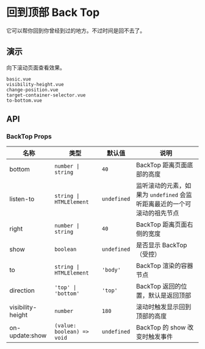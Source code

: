 # 回到顶部 Back Top

<!--single-column-->

它可以帮你回到你曾经到过的地方。不过时间是回不去了。

## 演示

向下滚动页面查看效果。

```demo
basic.vue
visibility-height.vue
change-position.vue
target-container-selector.vue
to-bottom.vue
```

## API

### BackTop Props

| 名称 | 类型 | 默认值 | 说明 |
| --- | --- | --- | --- |
| bottom | `number \| string` | `40` | BackTop 距离页面底部的高度 |
| listen-to | `string \| HTMLElement` | `undefined` | 监听滚动的元素，如果为 `undefined` 会监听距离最近的一个可滚动的祖先节点 |
| right | `number \| string` | `40` | BackTop 距离页面右侧的宽度 |
| show | `boolean` | `undefined` | 是否显示 BackTop（受控） |
| to | `string \| HTMLElement` | `'body'` | BackTop 渲染的容器节点 |
| direction | `'top' \| 'bottom'` | `'top'` | BackTop 返回的位置，默认是返回顶部 |
| visibility-height | `number` | `180` | 滚动时触发显示回到顶部的高度 |
| on-update:show | `(value: boolean) => void` | `undefined` | BackTop 的 show 改变时触发事件 |
